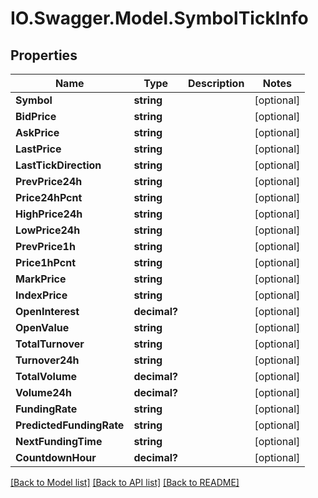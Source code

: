 # IO.Swagger.Model.SymbolTickInfo
## Properties

Name | Type | Description | Notes
------------ | ------------- | ------------- | -------------
**Symbol** | **string** |  | [optional] 
**BidPrice** | **string** |  | [optional] 
**AskPrice** | **string** |  | [optional] 
**LastPrice** | **string** |  | [optional] 
**LastTickDirection** | **string** |  | [optional] 
**PrevPrice24h** | **string** |  | [optional] 
**Price24hPcnt** | **string** |  | [optional] 
**HighPrice24h** | **string** |  | [optional] 
**LowPrice24h** | **string** |  | [optional] 
**PrevPrice1h** | **string** |  | [optional] 
**Price1hPcnt** | **string** |  | [optional] 
**MarkPrice** | **string** |  | [optional] 
**IndexPrice** | **string** |  | [optional] 
**OpenInterest** | **decimal?** |  | [optional] 
**OpenValue** | **string** |  | [optional] 
**TotalTurnover** | **string** |  | [optional] 
**Turnover24h** | **string** |  | [optional] 
**TotalVolume** | **decimal?** |  | [optional] 
**Volume24h** | **decimal?** |  | [optional] 
**FundingRate** | **string** |  | [optional] 
**PredictedFundingRate** | **string** |  | [optional] 
**NextFundingTime** | **string** |  | [optional] 
**CountdownHour** | **decimal?** |  | [optional] 

[[Back to Model list]](../README.md#documentation-for-models) [[Back to API list]](../README.md#documentation-for-api-endpoints) [[Back to README]](../README.md)

